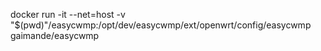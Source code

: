 docker run -it --net=host -v "$(pwd)"/easycwmp:/opt/dev/easycwmp/ext/openwrt/config/easycwmp gaimande/easycwmp
